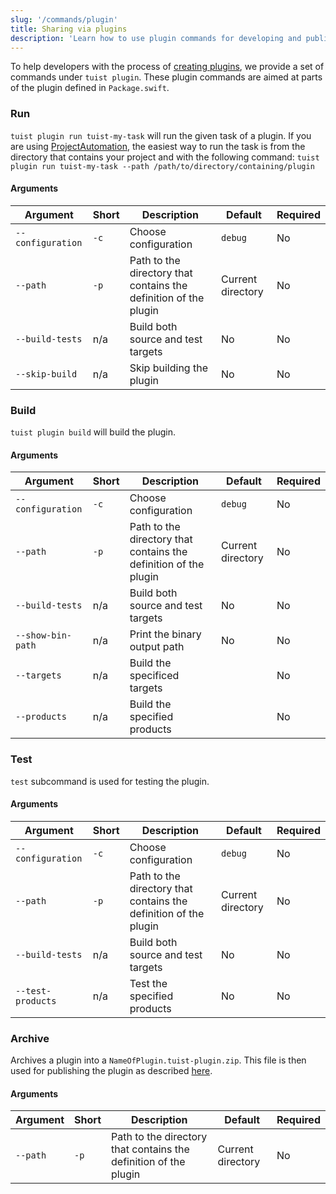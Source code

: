 ```yaml
---
slug: '/commands/plugin'
title: Sharing via plugins
description: 'Learn how to use plugin commands for developing and publishing Tuist plugins.'
---
```


To help developers with the process of [creating plugins](plugins/creating-plugins.md),
we provide a set of commands under `tuist plugin`. These plugin commands are aimed at parts of the plugin defined in `Package.swift`.

### Run

`tuist plugin run tuist-my-task` will run the given task of a plugin. If you are using [ProjectAutomation](guides/task.md#projectautomation), the easiest way to run the task is from the directory that contains your project and with the following command:
`tuist plugin run tuist-my-task --path /path/to/directory/containing/plugin`

#### Arguments

| Argument | Short | Description | Default | Required |
| ------------------ | ----- | ------------------------- | ------- | -------- |
| `--configuration` | `-c`  | Choose configuration | `debug` | No |
| `--path`  | `-p`  | Path to the directory that contains the definition of the plugin | Current directory | No |
| `--build-tests` | n/a | Build both source and test targets | No | No |
| `--skip-build` | n/a | Skip building the plugin | No | No |

### Build

`tuist plugin build` will build the plugin.

#### Arguments

| Argument | Short | Description | Default | Required |
| ------------------ | ----- | ------------------------- | ------- | -------- |
| `--configuration` | `-c`  | Choose configuration | `debug` | No |
| `--path`  | `-p`  | Path to the directory that contains the definition of the plugin | Current directory | No |
| `--build-tests` | n/a | Build both source and test targets | No | No |
| `--show-bin-path` | n/a | Print the binary output path | No | No |
| `--targets` | n/a | Build the specificed targets |  | No |
| `--products` | n/a | Build the specified products | | No |

### Test

`test` subcommand is used for testing the plugin.

#### Arguments

| Argument | Short | Description | Default | Required |
| ------------------ | ----- | ------------------------- | ------- | -------- |
| `--configuration` | `-c`  | Choose configuration | `debug` | No |
| `--path`  | `-p`  | Path to the directory that contains the definition of the plugin | Current directory | No |
| `--build-tests` | n/a | Build both source and test targets | No | No |
| `--test-products` | n/a | Test the specified products | No | No |

### Archive

Archives a plugin into a `NameOfPlugin.tuist-plugin.zip`. This file is then used for publishing the plugin as described [here](plugins/creating-plugins.md).

#### Arguments

| Argument | Short | Description | Default | Required |
| ------------------ | ----- | ------------------------- | ------- | -------- |
| `--path`  | `-p`  | Path to the directory that contains the definition of the plugin | Current directory | No |